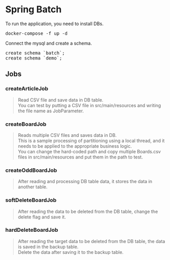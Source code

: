 Spring Batch
===========

To run the application, you need to install DBs.

<pre>
docker-compose -f up -d
</pre>

Connect the mysql and create a schema.

<pre>
create schema `batch`;
create schema `demo`;
</pre>

## Jobs

### createArticleJob
> Read CSV file and save data in DB table.</br>
> You can test by putting a CSV file in src/main/resources and writing the file name as JobParameter.

### createBoardJob
> Reads multiple CSV files and saves data in DB.</br>
> This is a sample processing of partitioning using a local thread, and it needs to be applied to the appropriate business logic.</br>
> You can change the hard-coded path and copy multiple Boards.csv files in src/main/resources and put them in the path to test.

### createOddBoardJob
> After reading and processing DB table data, it stores the data in another table.

### softDeleteBoardJob
> After reading the data to be deleted from the DB table, change the delete flag and save it.

### hardDeleteBoardJob
> After reading the target data to be deleted from the DB table, the data is saved in the backup table.</br>
> Delete the data after saving it to the backup table.
